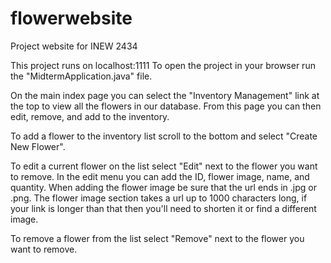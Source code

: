 # flowerwebsite
Project website for INEW 2434

This project runs on localhost:1111
To open the project in your browser run the "MidtermApplication.java" file.

On the main index page you can select the "Inventory Management" link at the top to view all the flowers in our database.
From this page you can then edit, remove, and add to the inventory.

To add a flower to the inventory list scroll to the bottom and select "Create New Flower".

To edit a current flower on the list select "Edit" next to the flower you want to remove.
In the edit menu you can add the ID, flower image, name, and quantity.
When adding the flower image be sure that the url ends in .jpg or .png.
The flower image section takes a url up to 1000 characters long, if your link is longer than that then you'll need to shorten it or find a different image.

To remove a flower from the list select "Remove" next to the flower you want to remove.
